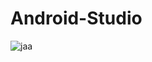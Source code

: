 # Android-Studio
![jaa](http://student.labranet.jamk.fi/~K2049/android/Screenshot_1503903300.png)  
